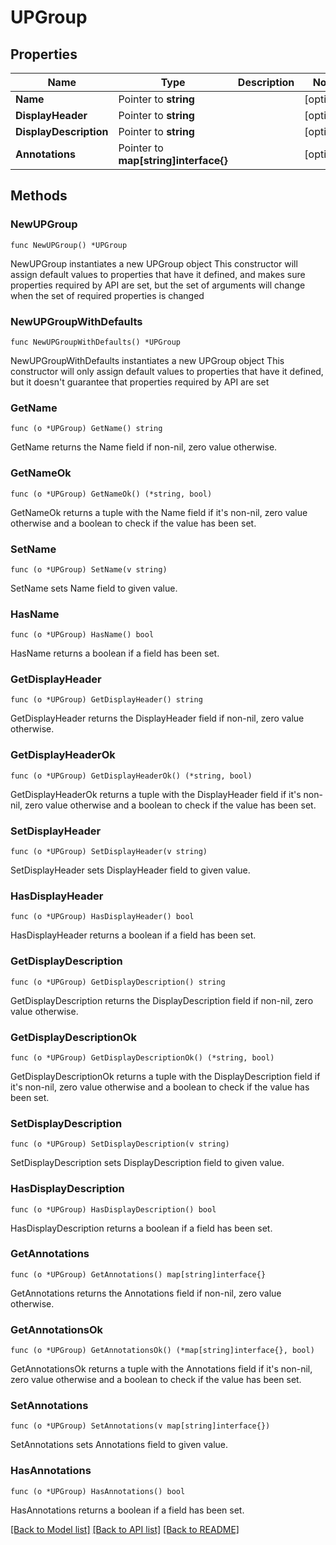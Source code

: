 # UPGroup

## Properties

Name | Type | Description | Notes
------------ | ------------- | ------------- | -------------
**Name** | Pointer to **string** |  | [optional] 
**DisplayHeader** | Pointer to **string** |  | [optional] 
**DisplayDescription** | Pointer to **string** |  | [optional] 
**Annotations** | Pointer to **map[string]interface{}** |  | [optional] 

## Methods

### NewUPGroup

`func NewUPGroup() *UPGroup`

NewUPGroup instantiates a new UPGroup object
This constructor will assign default values to properties that have it defined,
and makes sure properties required by API are set, but the set of arguments
will change when the set of required properties is changed

### NewUPGroupWithDefaults

`func NewUPGroupWithDefaults() *UPGroup`

NewUPGroupWithDefaults instantiates a new UPGroup object
This constructor will only assign default values to properties that have it defined,
but it doesn't guarantee that properties required by API are set

### GetName

`func (o *UPGroup) GetName() string`

GetName returns the Name field if non-nil, zero value otherwise.

### GetNameOk

`func (o *UPGroup) GetNameOk() (*string, bool)`

GetNameOk returns a tuple with the Name field if it's non-nil, zero value otherwise
and a boolean to check if the value has been set.

### SetName

`func (o *UPGroup) SetName(v string)`

SetName sets Name field to given value.

### HasName

`func (o *UPGroup) HasName() bool`

HasName returns a boolean if a field has been set.

### GetDisplayHeader

`func (o *UPGroup) GetDisplayHeader() string`

GetDisplayHeader returns the DisplayHeader field if non-nil, zero value otherwise.

### GetDisplayHeaderOk

`func (o *UPGroup) GetDisplayHeaderOk() (*string, bool)`

GetDisplayHeaderOk returns a tuple with the DisplayHeader field if it's non-nil, zero value otherwise
and a boolean to check if the value has been set.

### SetDisplayHeader

`func (o *UPGroup) SetDisplayHeader(v string)`

SetDisplayHeader sets DisplayHeader field to given value.

### HasDisplayHeader

`func (o *UPGroup) HasDisplayHeader() bool`

HasDisplayHeader returns a boolean if a field has been set.

### GetDisplayDescription

`func (o *UPGroup) GetDisplayDescription() string`

GetDisplayDescription returns the DisplayDescription field if non-nil, zero value otherwise.

### GetDisplayDescriptionOk

`func (o *UPGroup) GetDisplayDescriptionOk() (*string, bool)`

GetDisplayDescriptionOk returns a tuple with the DisplayDescription field if it's non-nil, zero value otherwise
and a boolean to check if the value has been set.

### SetDisplayDescription

`func (o *UPGroup) SetDisplayDescription(v string)`

SetDisplayDescription sets DisplayDescription field to given value.

### HasDisplayDescription

`func (o *UPGroup) HasDisplayDescription() bool`

HasDisplayDescription returns a boolean if a field has been set.

### GetAnnotations

`func (o *UPGroup) GetAnnotations() map[string]interface{}`

GetAnnotations returns the Annotations field if non-nil, zero value otherwise.

### GetAnnotationsOk

`func (o *UPGroup) GetAnnotationsOk() (*map[string]interface{}, bool)`

GetAnnotationsOk returns a tuple with the Annotations field if it's non-nil, zero value otherwise
and a boolean to check if the value has been set.

### SetAnnotations

`func (o *UPGroup) SetAnnotations(v map[string]interface{})`

SetAnnotations sets Annotations field to given value.

### HasAnnotations

`func (o *UPGroup) HasAnnotations() bool`

HasAnnotations returns a boolean if a field has been set.


[[Back to Model list]](../README.md#documentation-for-models) [[Back to API list]](../README.md#documentation-for-api-endpoints) [[Back to README]](../README.md)


